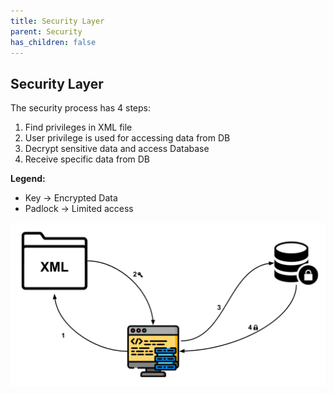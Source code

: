 ```yaml
---
title: Security Layer
parent: Security
has_children: false
---
```


## Security Layer
The security process has 4 steps:
1. Find privileges in XML file
2. User privilege is used for accessing data from DB
3. Decrypt sensitive data and access Database
4. Receive specific data from DB

**Legend:**
* Key -> Encrypted Data
* Padlock -> Limited access

![Security Layer](../../images/final-assignment/SecurityLayer.png)
